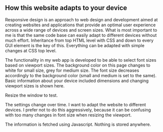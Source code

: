 ## How this website adapts to your device

Responsive design is an approach to web design and development aimed at creating websites 
and applications that provide an optimal user experience across a wide range of devices and screen sizes.
What is most important to me is that the same code base can easily adapt to different devices
without much effort. Inheritance from top HTML level with CSS and down to every GUI element is the key of this. 
Everything can be adapted with simple changes at CSS top level.  

The functionality in my web app is developed to be able to select font sizes based on viewport sizes.
The background color on this page changes to white for small size, grey for medium size.
The font size decreases accordingly to the background color (small and medium is set to the same). 
Basic information about your device included dimensions and changing viewport sizes is shown here.  

Resize the window to test.  

The settings change over time. I want to adapt the website to different devices.
I prefer not to do this aggressively, because it can be confusing 
with too many changes in font size when resizing the viewport.

The information is fetched using Javascript. Nothing is stored anywhere.